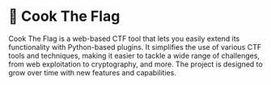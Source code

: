 # 🏴 Cook The Flag

Cook The Flag is a web-based CTF tool that lets you easily extend its functionality with Python-based plugins. It simplifies the use of various CTF tools and techniques, making it easier to tackle a wide range of challenges, from web exploitation to cryptography, and more. The project is designed to grow over time with new features and capabilities.